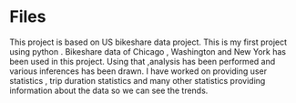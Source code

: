 # Files
This project is based on US bikeshare data project. This is my first project using python . Bikeshare data of Chicago , Washington and 
New York has been used in this project. Using that ,analysis has been performed and  various inferences has been drawn. I have worked on providing 
user statistics , trip duration statistics and many other statistics providing information about the data so we can see the trends.

